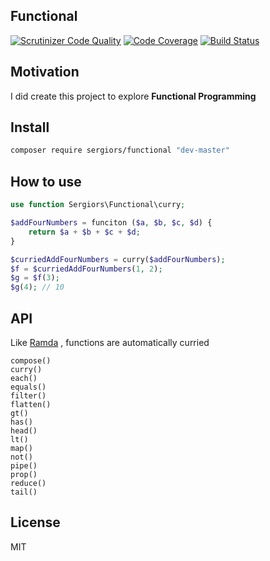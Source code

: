 Functional
----------
[![Scrutinizer Code Quality](https://scrutinizer-ci.com/g/sergiors/functional/badges/quality-score.png?b=master)](https://scrutinizer-ci.com/g/sergiors/functional/?branch=master)
[![Code Coverage](https://scrutinizer-ci.com/g/sergiors/functional/badges/coverage.png?b=master)](https://scrutinizer-ci.com/g/sergiors/functional/?branch=master)
[![Build Status](https://scrutinizer-ci.com/g/sergiors/functional/badges/build.png?b=master)](https://scrutinizer-ci.com/g/sergiors/functional/build-status/master)

Motivation
----------
I did create this project to explore **Functional Programming**

Install
-------

```bash
composer require sergiors/functional "dev-master"
```

How to use
----------
```php
use function Sergiors\Functional\curry;

$addFourNumbers = funciton ($a, $b, $c, $d) {
    return $a + $b + $c + $d;
}

$curriedAddFourNumbers = curry($addFourNumbers);
$f = $curriedAddFourNumbers(1, 2);
$g = $f(3);
$g(4); // 10
```

API
---

Like [Ramda](http://ramdajs.com/) , functions are automatically curried

```
compose()
curry()
each()
equals()
filter()
flatten()
gt()
has()
head()
lt()
map()
not()
pipe()
prop()
reduce()
tail()
```

License
-------
MIT

